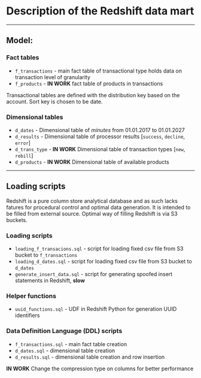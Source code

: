 # Description of the Redshift data mart

____

## Model:

### Fact tables
* `f_transactions` - main fact table of transactional type holds data on transaction level of granularity
* `f_products` - **IN WORK** fact table of products in transactions

Transactional tables are defined with the distribution key based on the account.
Sort key is chosen to be date.

### Dimensional tables
* `d_dates` - Dimensional table of *minutes* from 01.01.2017 to 01.01.2027
* `d_results` - Dimensional table of processor results [`success`, `decline`, `error`]
* `d_trans_type` - **IN WORK** Dimensional table of transaction types [`new`, `rebill`]
* `d_products` - **IN WORK** Dimensional table of available products

---
## Loading scripts

Redshift is a pure column store analytical database and as such lacks fatures for procedural control and optimal data generation. It is intended to be filled from external source. Optimal way of filling Redshift is via S3 buckets.

### Loading scripts
* `loading_f_transacions.sql` - script for loading fixed csv file from S3 bucket to  `f_transactions`
* `loading_d_dates.sql` - script for loading fixed csv file from S3 bucket to  `d_dates`
* `generate_insert_data.sql` - script for generating spoofed insert statements in Redshift, **slow**

### Helper functions
* `uuid_functions.sql` - UDF in Redshift Python for generation UUID identifiers

### Data Definition Language (DDL) scripts
* `f_transactions.sql` - main fact table creation
* `d_dates.sql` - dimensional table creation
* `d_results.sql` - dimensional table creation and row insertion

**IN WORK** Change the compression type on columns for better performance
